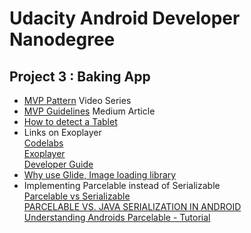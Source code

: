 # Udacity Android Developer Nanodegree

## Project 3 : Baking App
* [MVP Pattern](https://www.youtube.com/playlist?list=PLuR1PJnGR-IgeDuzxoGe3hHV_8OfbHy8c) Video Series
* [MVP Guidelines](https://medium.com/@cervonefrancesco/model-view-presenter-android-guidelines-94970b430ddf) Medium Article
* [How to detect a Tablet](https://stackoverflow.com/questions/9279111/determine-if-the-device-is-a-smartphone-or-tablet)
* Links on Exoplayer <br>
  [Codelabs](https://codelabs.developers.google.com/codelabs/exoplayer-intro/#0)<br>
  [Exoplayer](https://developer.android.com/guide/topics/media/exoplayer.html)<br>
  [Developer Guide](https://google.github.io/ExoPlayer/guide.html)<br>
* [Why use Glide, Image loading library](https://inthecheesefactory.com/blog/get-to-know-glide-recommended-by-google/en)
* Implementing Parcelable instead of Serializable <br>
  [Parcelable vs Serializable](http://www.developerphil.com/parcelable-vs-serializable/)<br>
  [PARCELABLE VS. JAVA SERIALIZATION IN ANDROID](https://www.3pillarglobal.com/insights/parcelable-vs-java-serialization-in-android-app-development)<br>
  [Understanding Androids Parcelable - Tutorial](http://www.vogella.com/tutorials/AndroidParcelable/article.html)
  
  
  
